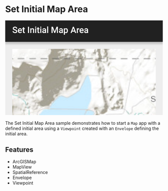 # Set Initial Map Area

![Set Initial Map Area App](set-initial-map-area.png)

The Set Initial Map Area sample demonstrates how to start a ```Map``` app with a defined initial area using a ```Viewpoint``` created with an ```Envelope``` defining the initial area.

## Features
* ArcGISMap
* MapView
* SpatialReference
* Envelope
* Viewpoint
